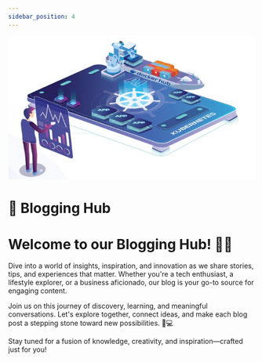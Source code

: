 ```yaml
---
sidebar_position: 4
---
```






<p align="center">
  <img src="/img/sc.jpg" alt="Alt Text" width="550"/>
</p>
<span style={{ fontFamily: 'Roobert, sans-serif', fontSize: '12pt' }}>

# 📑 Blogging Hub 

# Welcome to our Blogging Hub! 📝✨

Dive into a world of insights, inspiration, and innovation as we share stories, tips, and experiences that matter. Whether you're a tech enthusiast, a lifestyle explorer, or a business aficionado, our blog is your go-to source for engaging content.

Join us on this journey of discovery, learning, and meaningful conversations. Let's explore together, connect ideas, and make each blog post a stepping stone toward new possibilities. 🚀💻

Stay tuned for a fusion of knowledge, creativity, and inspiration—crafted just for you!


</span>


